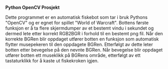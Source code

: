 **Python OpenCV Prosjekt**

Dette programmet er en automatisk fiskebot som tar i bruk Pythons "OpenCV" og er egnet for spillet "World of Warcraft".
Bottens første funksjon er å ta flere skjermdumper av et bestemt vindu i sekundet og dermed lete etter korrekt RGB2BGR
i forhold til en bestemt png fil. Når den korrekte BGRen blir oppdaget utfører botten en funksjon som automatisk
flytter musepekeren til den oppdagete BGRen. Etterfølgt av dette leter botten etter bevegelse på den nevnte BGRen.
Når bevegelse blir oppdaget utfører botten ett museklikk på BGRens område, etterfølgt av ett tastaturklikk for å kaste ut
fiskekroken igjen.
